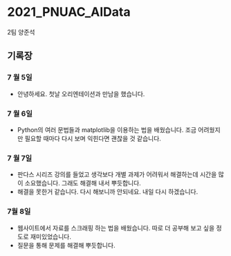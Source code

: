 # 2021_PNUAC_AIData
 2팀 양준석

## 기록장

### 7 월 5일
+ 안녕하세요. 첫날 오리엔테이션과 만남을 했습니다.

### 7 월 6일
+ Python의 여러 문법들과 matplotlib을 이용하는 법을 배웠습니다. 조금 어려웠지만 필요할 때마다 다시 보며 익힌다면 괜찮을 것 같습니다.

### 7 월 7일
+ 판다스 시리즈 강의를 들었고 생각보다 개별 과제가 어려워서 해결하는데 시간을 많이 소요했습니다. 그래도 해결해 내서 뿌듯합니다.
+ 해결을 못한거 같습니다. 다시 해보니까 안되네요. 내일 다시 하겠습니다.

### 7월 8일
+ 웹사이트에서 자료를 스크래핑 하는 법을 배웠습니다. 따로 더 공부해 보고 싶을 정도로 재미있었습니다.
+ 질문을 통해 문제를 해결해 뿌듯합니다.
